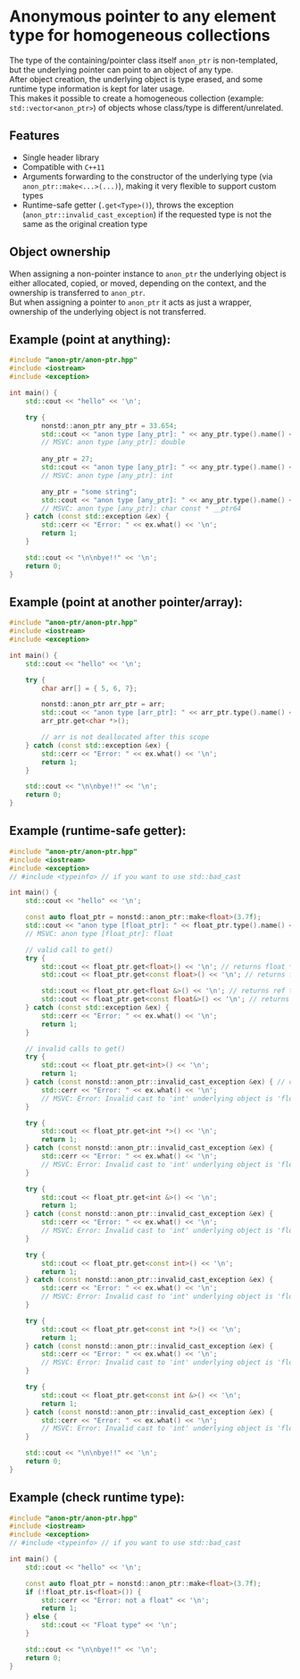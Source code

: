 # Anonymous pointer to any element type for homogeneous collections

The type of the containing/pointer class itself `anon_ptr` is non-templated, but the underlying pointer can point to an object of any type.  
After object creation, the underlying object is type erased, and some runtime type information is kept for later usage.  
This makes it possible to create a homogeneous collection (example: `std::vector<anon_ptr>`) of objects whose class/type is different/unrelated.  

## Features
* Single header library
* Compatible with `C++11`
* Arguments forwarding to the constructor of the underlying type (via `anon_ptr::make<...>(...)`), making it very flexible to support custom types
* Runtime-safe getter (`.get<Type>()`), throws the exception (`anon_ptr::invalid_cast_exception`) if the requested type is not the same as the original creation type

## Object ownership
When assigning a non-pointer instance to `anon_ptr` the underlying object is either allocated, copied, or moved, depending on the context, and the ownership is transferred to `anon_ptr`.  
But when assigning a pointer to `anon_ptr` it acts as just a wrapper, ownership of the underlying object is not transferred.  

## Example (point at anything):
```c++
#include "anon-ptr/anon-ptr.hpp"
#include <iostream>
#include <exception>

int main() {
    std::cout << "hello" << '\n';

    try {
        nonstd::anon_ptr any_ptr = 33.654;
        std::cout << "anon type [any_ptr]: " << any_ptr.type().name() << '\n';
        // MSVC: anon type [any_ptr]: double
    
        any_ptr = 27;
        std::cout << "anon type [any_ptr]: " << any_ptr.type().name() << '\n';
        // MSVC: anon type [any_ptr]: int

        any_ptr = "some string";
        std::cout << "anon type [any_ptr]: " << any_ptr.type().name() << '\n';
        // MSVC: anon type [any_ptr]: char const * __ptr64
    } catch (const std::exception &ex) {
        std::cerr << "Error: " << ex.what() << '\n';
        return 1;
    }

    std::cout << "\n\nbye!!" << '\n';
    return 0;
}
```

## Example (point at another pointer/array):
```c++
#include "anon-ptr/anon-ptr.hpp"
#include <iostream>
#include <exception>

int main() {
    std::cout << "hello" << '\n';

    try {
        char arr[] = { 5, 6, 7};

        nonstd::anon_ptr arr_ptr = arr;
        std::cout << "anon type [arr_ptr]: " << arr_ptr.type().name() << '\n';
        arr_ptr.get<char *>();

        // arr is not deallocated after this scope
    } catch (const std::exception &ex) {
        std::cerr << "Error: " << ex.what() << '\n';
        return 1;
    }

    std::cout << "\n\nbye!!" << '\n';
    return 0;
}
```

## Example (runtime-safe getter):
```c++
#include "anon-ptr/anon-ptr.hpp"
#include <iostream>
#include <exception>
// #include <typeinfo> // if you want to use std::bad_cast

int main() {
    std::cout << "hello" << '\n';

    const auto float_ptr = nonstd::anon_ptr::make<float>(3.7f);
    std::cout << "anon type [float_ptr]: " << float_ptr.type().name() << '\n';
    // MSVC: anon type [float_ptr]: float

    // valid call to get()
    try {
        std::cout << float_ptr.get<float>() << '\n'; // returns float *
        std::cout << float_ptr.get<const float>() << '\n'; // returns float const *

        std::cout << float_ptr.get<float &>() << '\n'; // returns ref to underlying object
        std::cout << float_ptr.get<const float&>() << '\n'; // returns const ref to underlying object
    } catch (const std::exception &ex) {
        std::cerr << "Error: " << ex.what() << '\n';
        return 1;
    }

    // invalid calls to get()
    try {
        std::cout << float_ptr.get<int>() << '\n';
        return 1;
    } catch (const nonstd::anon_ptr::invalid_cast_exception &ex) { // can also use std::bad_cast
        std::cerr << "Error: " << ex.what() << '\n';
        // MSVC: Error: Invalid cast to 'int' underlying object is 'float'
    }

    try {
        std::cout << float_ptr.get<int *>() << '\n';
        return 1;
    } catch (const nonstd::anon_ptr::invalid_cast_exception &ex) {
        std::cerr << "Error: " << ex.what() << '\n';
        // MSVC: Error: Invalid cast to 'int' underlying object is 'float'
    }

    try {
        std::cout << float_ptr.get<int &>() << '\n';
        return 1;
    } catch (const nonstd::anon_ptr::invalid_cast_exception &ex) {
        std::cerr << "Error: " << ex.what() << '\n';
        // MSVC: Error: Invalid cast to 'int' underlying object is 'float'
    }

    try {
        std::cout << float_ptr.get<const int>() << '\n';
        return 1;
    } catch (const nonstd::anon_ptr::invalid_cast_exception &ex) {
        std::cerr << "Error: " << ex.what() << '\n';
        // MSVC: Error: Invalid cast to 'int' underlying object is 'float'
    }

    try {
        std::cout << float_ptr.get<const int *>() << '\n';
        return 1;
    } catch (const nonstd::anon_ptr::invalid_cast_exception &ex) {
        std::cerr << "Error: " << ex.what() << '\n';
        // MSVC: Error: Invalid cast to 'int' underlying object is 'float'
    }

    try {
        std::cout << float_ptr.get<const int &>() << '\n';
        return 1;
    } catch (const nonstd::anon_ptr::invalid_cast_exception &ex) {
        std::cerr << "Error: " << ex.what() << '\n';
        // MSVC: Error: Invalid cast to 'int' underlying object is 'float'
    }

    std::cout << "\n\nbye!!" << '\n';
    return 0;
}
```

## Example (check runtime type):
```c++
#include "anon-ptr/anon-ptr.hpp"
#include <iostream>
#include <exception>
// #include <typeinfo> // if you want to use std::bad_cast

int main() {
    std::cout << "hello" << '\n';

    const auto float_ptr = nonstd::anon_ptr::make<float>(3.7f);
    if (!float_ptr.is<float>()) {
        std::cerr << "Error: not a float" << '\n';
        return 1;
    } else {
        std::cout << "Float type" << '\n';
    }

    std::cout << "\n\nbye!!" << '\n';
    return 0;
}
```
